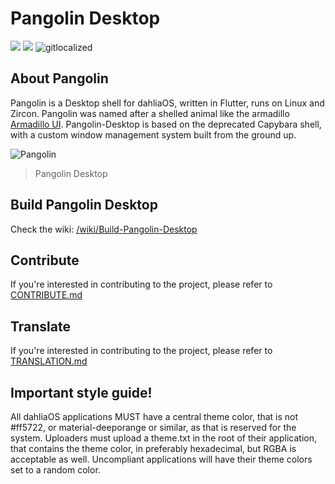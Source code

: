 # Pangolin Desktop
![](https://github.com/dahlia-os/pangolin-desktop/workflows/CI/badge.svg) ![](https://github.com/dahlia-os/pangolin-desktop/workflows/Deploy/badge.svg) ![gitlocalized ](https://gitlocalize.com/repo/5170/whole_project/badge.svg)

## About Pangolin

Pangolin is a Desktop shell for dahliaOS, written in Flutter, runs on Linux and Zircon.
Pangolin was named after a shelled animal like the armadillo [Armadillo UI](https://9to5google.com/2018/12/26/fuchsia-armadillo-ui-gone/). 
Pangolin-Desktop is based on the deprecated Capybara shell, with a custom window management system built from the ground up.

![Pangolin](https://user-images.githubusercontent.com/61460660/89405582-1899a500-d71c-11ea-89a5-24b07fa07712.png)
> Pangolin Desktop

## Build Pangolin Desktop

Check the wiki: [/wiki/Build-Pangolin-Desktop](https://github.com/dahlia-os/pangolin-desktop/wiki/Build-Pangolin-Desktop)

## Contribute

If you're interested in contributing to the project, please refer to [CONTRIBUTE.md](CONTRIBUTE.md)

## Translate

If you're interested in contributing to the project, please refer to [TRANSLATION.md](TRANSLATION.md)

## Important style guide!
All dahliaOS applications MUST have a central theme color, that is not #ff5722, or material-deeporange or similar, as that is reserved for the system. 
Uploaders must upload a theme.txt in the root of their application, that contains the theme color, in preferably hexadecimal, but RGBA is acceptable as well. 
Uncompliant applications will have their theme colors set to a random color.
